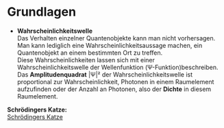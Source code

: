  # Grundlagen   
- **Wahrscheinlichkeitswelle**   
    Das Verhalten einzelner Quantenobjekte kann man nicht vorhersagen. Man kann lediglich eine Wahrscheinlichkeitsaussage machen, ein Quantenobjekt an einem bestimmten Ort zu treffen.   
    Diese Wahrscheinlichkeiten lassen sich mit einer Wahrscheinlichkeitswelle der Wellenfunktion (Ψ-Funktion)beschreiben.   
    Das **Amplitudenquadrat** \|Ψ\|² der Wahrscheinlichkeitswelle ist proportional zur Wahrscheinlichkeit, Photonen in einem Raumelement aufzufinden oder der Anzahl an Photonen, also der **Dichte** in diesem Raumelement.   
   
**Schrödingers Katze:**   
[Schrödingers Katze](https://www.youtube.com/watch?v=bitYXYlmT2Y)    
   

